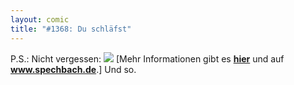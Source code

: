 ```yaml
---
layout: comic
title: "#1368: Du schläfst"
---
```


P.S.:
Nicht vergessen:
<a href="http://www.fonflatter.de/bilder/ausstellung3/ausstellung_spechbach_s.png"><img src="http://www.fonflatter.de/bilder/ausstellung3/ausstellung_spechbach_sm.png"></a>
[Mehr Informationen gibt es <a href="http://www.fonflatter.de/ausstellung"><strong>hier</strong></a> und auf <a href="http://www.spechbach.de"><strong>www.spechbach.de</strong></a>.]
Und so.
